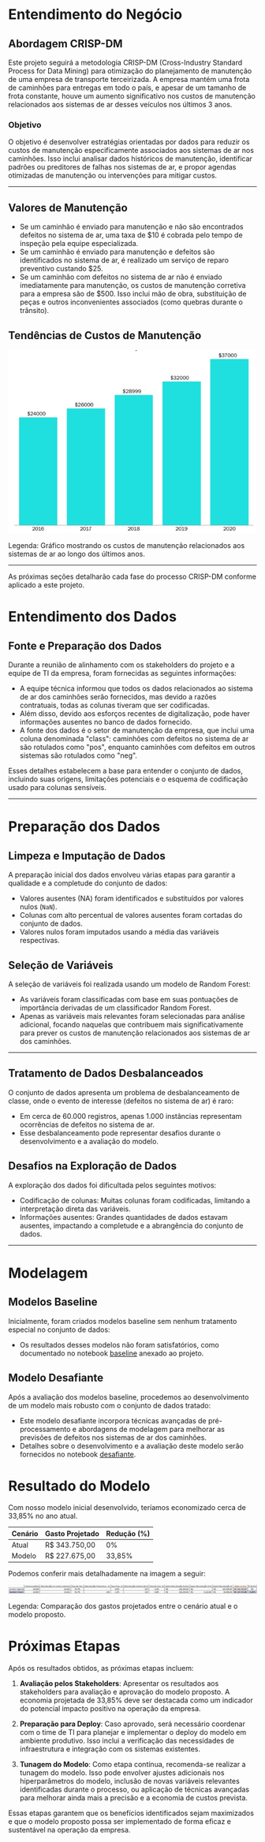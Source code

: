 # Entendimento do Negócio

## Abordagem CRISP-DM

Este projeto seguirá a metodologia CRISP-DM (Cross-Industry Standard Process for Data Mining) para otimização do planejamento de manutenção de uma empresa de transporte terceirizada. A empresa mantém uma frota de caminhões para entregas em todo o país, e apesar de um tamanho de frota constante, houve um aumento significativo nos custos de manutenção relacionados aos sistemas de ar desses veículos nos últimos 3 anos.

### Objetivo

O objetivo é desenvolver estratégias orientadas por dados para reduzir os custos de manutenção especificamente associados aos sistemas de ar nos caminhões. Isso inclui analisar dados históricos de manutenção, identificar padrões ou preditores de falhas nos sistemas de ar, e propor agendas otimizadas de manutenção ou intervenções para mitigar custos.

---
## Valores de Manutenção

- Se um caminhão é enviado para manutenção e não são encontrados defeitos no sistema de ar, uma taxa de $10 é cobrada pelo tempo de inspeção pela equipe especializada.
- Se um caminhão é enviado para manutenção e defeitos são identificados no sistema de ar, é realizado um serviço de reparo preventivo custando $25.
- Se um caminhão com defeitos no sistema de ar não é enviado imediatamente para manutenção, os custos de manutenção corretiva para a empresa são de $500. Isso inclui mão de obra, substituição de peças e outros inconvenientes associados (como quebras durante o trânsito).

## Tendências de Custos de Manutenção

![Tendências de Custos de Manutenção](Imagens/Custo%20por%20ano.jpg)

Legenda: Gráfico mostrando os custos de manutenção relacionados aos sistemas de ar ao longo dos últimos anos.

---

As próximas seções detalharão cada fase do processo CRISP-DM conforme aplicado a este projeto.

# Entendimento dos Dados

## Fonte e Preparação dos Dados

Durante a reunião de alinhamento com os stakeholders do projeto e a equipe de TI da empresa, foram fornecidas as seguintes informações:

- A equipe técnica informou que todos os dados relacionados ao sistema de ar dos caminhões serão fornecidos, mas devido a razões contratuais, todas as colunas tiveram que ser codificadas.
- Além disso, devido aos esforços recentes de digitalização, pode haver informações ausentes no banco de dados fornecido.
- A fonte dos dados é o setor de manutenção da empresa, que inclui uma coluna denominada "class": caminhões com defeitos no sistema de ar são rotulados como "pos", enquanto caminhões com defeitos em outros sistemas são rotulados como "neg".

Esses detalhes estabelecem a base para entender o conjunto de dados, incluindo suas origens, limitações potenciais e o esquema de codificação usado para colunas sensíveis.

---

# Preparação dos Dados

## Limpeza e Imputação de Dados

A preparação inicial dos dados envolveu várias etapas para garantir a qualidade e a completude do conjunto de dados:

- Valores ausentes (NA) foram identificados e substituídos por valores nulos (`NaN`).
- Colunas com alto percentual de valores ausentes foram cortadas do conjunto de dados.
- Valores nulos foram imputados usando a média das variáveis respectivas.

## Seleção de Variáveis

A seleção de variáveis foi realizada usando um modelo de Random Forest:

- As variáveis foram classificadas com base em suas pontuações de importância derivadas de um classificador Random Forest.
- Apenas as variáveis mais relevantes foram selecionadas para análise adicional, focando naquelas que contribuem mais significativamente para prever os custos de manutenção relacionados aos sistemas de ar dos caminhões.

---

## Tratamento de Dados Desbalanceados

O conjunto de dados apresenta um problema de desbalanceamento de classe, onde o evento de interesse (defeitos no sistema de ar) é raro:

- Em cerca de 60.000 registros, apenas 1.000 instâncias representam ocorrências de defeitos no sistema de ar.
- Esse desbalanceamento pode representar desafios durante o desenvolvimento e a avaliação do modelo.

## Desafios na Exploração de Dados

A exploração dos dados foi dificultada pelos seguintes motivos:

- Codificação de colunas: Muitas colunas foram codificadas, limitando a interpretação direta das variáveis.
- Informações ausentes: Grandes quantidades de dados estavam ausentes, impactando a completude e a abrangência do conjunto de dados.

---

# Modelagem

## Modelos Baseline

Inicialmente, foram criados modelos baseline sem nenhum tratamento especial no conjunto de dados:

- Os resultados desses modelos não foram satisfatórios, como documentado no notebook [baseline](Códigos/1_BIX_Technical_Challenge_Modelo_Baseline.ipynb) anexado ao projeto.

## Modelo Desafiante

Após a avaliação dos modelos baseline, procedemos ao desenvolvimento de um modelo mais robusto com o conjunto de dados tratado:

- Este modelo desafiante incorpora técnicas avançadas de pré-processamento e abordagens de modelagem para melhorar as previsões de defeitos nos sistemas de ar dos caminhões.
- Detalhes sobre o desenvolvimento e a avaliação deste modelo serão fornecidos no notebook [desafiante](Códigos/3_BIX_Technical_Challenge_Modelo_Desafiante.ipynb).

# Resultado do Modelo

Com nosso modelo inicial desenvolvido, teríamos economizado cerca de 33,85% no ano atual.

| Cenário    | Gasto Projetado    	| Redução (%) 	|
|------------|---------------------	|-------------	|
| Atual      | R$ 343.750,00      	| 0%          	|
| Modelo     | R$ 227.675,00      	| 33,85%      	|

Podemos conferir mais detalhadamente na imagem a seguir:

![Resultado - Modelo](Imagens/Resultado%20-%20Modelo.jpg)

Legenda: Comparação dos gastos projetados entre o cenário atual e o modelo proposto.


# Próximas Etapas

Após os resultados obtidos, as próximas etapas incluem:

1. **Avaliação pelos Stakeholders**: Apresentar os resultados aos stakeholders para avaliação e aprovação do modelo proposto. A economia projetada de 33,85% deve ser destacada como um indicador do potencial impacto positivo na operação da empresa.

2. **Preparação para Deploy**: Caso aprovado, será necessário coordenar com o time de TI para planejar e implementar o deploy do modelo em ambiente produtivo. Isso inclui a verificação das necessidades de infraestrutura e integração com os sistemas existentes.

3. **Tunagem do Modelo**: Como etapa contínua, recomenda-se realizar a tunagem do modelo. Isso pode envolver ajustes adicionais nos hiperparâmetros do modelo, inclusão de novas variáveis relevantes identificadas durante o processo, ou aplicação de técnicas avançadas para melhorar ainda mais a precisão e a economia de custos prevista.

Essas etapas garantem que os benefícios identificados sejam maximizados e que o modelo proposto possa ser implementado de forma eficaz e sustentável na operação da empresa.
